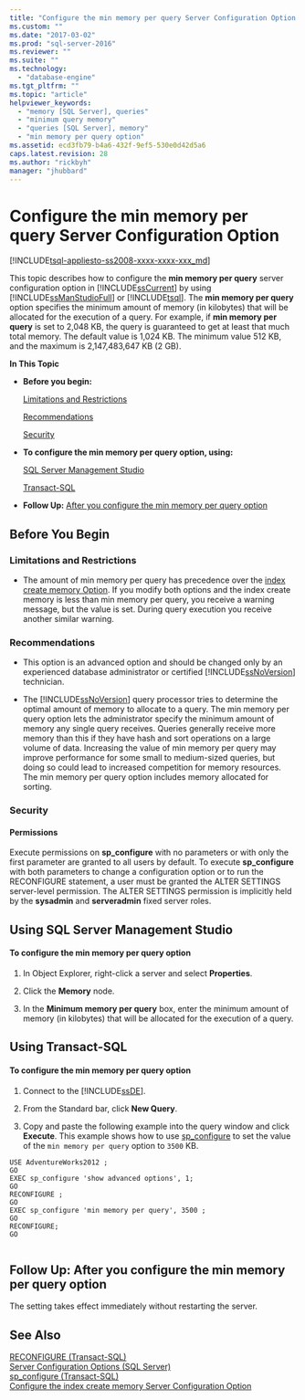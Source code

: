 ```yaml
---
title: "Configure the min memory per query Server Configuration Option | Microsoft Docs"
ms.custom: ""
ms.date: "2017-03-02"
ms.prod: "sql-server-2016"
ms.reviewer: ""
ms.suite: ""
ms.technology: 
  - "database-engine"
ms.tgt_pltfrm: ""
ms.topic: "article"
helpviewer_keywords: 
  - "memory [SQL Server], queries"
  - "minimum query memory"
  - "queries [SQL Server], memory"
  - "min memory per query option"
ms.assetid: ecd3fb79-b4a6-432f-9ef5-530e0d42d5a6
caps.latest.revision: 28
ms.author: "rickbyh"
manager: "jhubbard"
---
```

# Configure the min memory per query Server Configuration Option
[!INCLUDE[tsql-appliesto-ss2008-xxxx-xxxx-xxx_md](../../../database-engine/configure/windows/includes/tsql-appliesto-ss2008-xxxx-xxxx-xxx-md.md)]

  This topic describes how to configure the **min memory per query** server configuration option in [!INCLUDE[ssCurrent](../../../advanced-analytics/r-services/includes/sscurrent-md.md)] by using [!INCLUDE[ssManStudioFull](../../../advanced-analytics/r-services/includes/ssmanstudiofull-md.md)] or [!INCLUDE[tsql](../../../advanced-analytics/r-services/includes/tsql-md.md)]. The **min memory per query** option specifies the minimum amount of memory (in kilobytes) that will be allocated for the execution of a query. For example, if **min memory per query** is set to 2,048 KB, the query is guaranteed to get at least that much total memory. The default value is 1,024 KB. The minimum value 512 KB, and the maximum is 2,147,483,647 KB (2 GB).  
  
 **In This Topic**  
  
-   **Before you begin:**  
  
     [Limitations and Restrictions](#Restrictions)  
  
     [Recommendations](#Recommendations)  
  
     [Security](#Security)  
  
-   **To configure the min memory per query option, using:**  
  
     [SQL Server Management Studio](#SSMSProcedure)  
  
     [Transact-SQL](#TsqlProcedure)  
  
-   **Follow Up:**  [After you configure the min memory per query option](#FollowUp)  
  
##  <a name="BeforeYouBegin"></a> Before You Begin  
  
###  <a name="Restrictions"></a> Limitations and Restrictions  
  
-   The amount of min memory per query has precedence over the [index create memory Option](../../../database-engine/configure/windows/configure-the-index-create-memory-server-configuration-option.md). If you modify both options and the index create memory is less than min memory per query, you receive a warning message, but the value is set. During query execution you receive another similar warning.  
  
###  <a name="Recommendations"></a> Recommendations  
  
-   This option is an advanced option and should be changed only by an experienced database administrator or certified [!INCLUDE[ssNoVersion](../../../advanced-analytics/r-services/includes/ssnoversion-md.md)] technician.  
  
-   The [!INCLUDE[ssNoVersion](../../../advanced-analytics/r-services/includes/ssnoversion-md.md)] query processor tries to determine the optimal amount of memory to allocate to a query. The min memory per query option lets the administrator specify the minimum amount of memory any single query receives. Queries generally receive more memory than this if they have hash and sort operations on a large volume of data. Increasing the value of min memory per query may improve performance for some small to medium-sized queries, but doing so could lead to increased competition for memory resources. The min memory per query option includes memory allocated for sorting.  
  
###  <a name="Security"></a> Security  
  
####  <a name="Permissions"></a> Permissions  
 Execute permissions on **sp_configure** with no parameters or with only the first parameter are granted to all users by default. To execute **sp_configure** with both parameters to change a configuration option or to run the RECONFIGURE statement, a user must be granted the ALTER SETTINGS server-level permission. The ALTER SETTINGS permission is implicitly held by the **sysadmin** and **serveradmin** fixed server roles.  
  
##  <a name="SSMSProcedure"></a> Using SQL Server Management Studio  
  
#### To configure the min memory per query option  
  
1.  In Object Explorer, right-click a server and select **Properties**.  
  
2.  Click the **Memory** node.  
  
3.  In the **Minimum memory per query** box, enter the minimum amount of memory (in kilobytes) that will be allocated for the execution of a query.  
  
##  <a name="TsqlProcedure"></a> Using Transact-SQL  
  
#### To configure the min memory per query option  
  
1.  Connect to the [!INCLUDE[ssDE](../../../analysis-services/instances/install/windows/includes/ssde-md.md)].  
  
2.  From the Standard bar, click **New Query**.  
  
3.  Copy and paste the following example into the query window and click **Execute**. This example shows how to use [sp_configure](../../../relational-databases/system-stored-procedures/sp-configure-transact-sql.md) to set the value of the `min memory per query` option to `3500` KB.  
  
```tsql  
USE AdventureWorks2012 ;  
GO  
EXEC sp_configure 'show advanced options', 1;  
GO  
RECONFIGURE ;  
GO  
EXEC sp_configure 'min memory per query', 3500 ;  
GO  
RECONFIGURE;  
GO  
  
```  
  
##  <a name="FollowUp"></a> Follow Up: After you configure the min memory per query option  
 The setting takes effect immediately without restarting the server.  
  
## See Also  
 [RECONFIGURE &#40;Transact-SQL&#41;](../../../t-sql/language-elements/reconfigure-transact-sql.md)   
 [Server Configuration Options &#40;SQL Server&#41;](../../../database-engine/configure/windows/server-configuration-options-sql-server.md)   
 [sp_configure &#40;Transact-SQL&#41;](../../../relational-databases/system-stored-procedures/sp-configure-transact-sql.md)   
 [Configure the index create memory Server Configuration Option](../../../database-engine/configure/windows/configure-the-index-create-memory-server-configuration-option.md)  
  
  